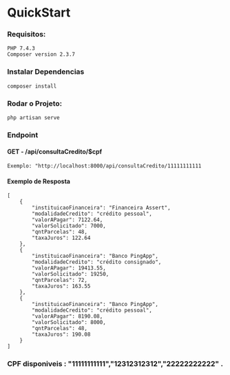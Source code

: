 # QuickStart


### Requisitos: 

```
PHP 7.4.3
Composer version 2.3.7
```


### Instalar Dependencias 

```
composer install
```

### Rodar o Projeto:

```
php artisan serve

```
### Endpoint
#### GET - /api/consultaCredito/$cpf

```
Exemplo: "http://localhost:8000/api/consultaCredito/11111111111
```
#### Exemplo de Resposta
```
[
    {
        "instituicaoFinanceira": "Financeira Assert",
        "modalidadeCredito": "crédito pessoal",
        "valorAPagar": 7122.64,
        "valorSolicitado": 7000,
        "qntParcelas": 48,
        "taxaJuros": 122.64
    },
    {
        "instituicaoFinanceira": "Banco PingApp",
        "modalidadeCredito": "crédito consignado",
        "valorAPagar": 19413.55,
        "valorSolicitado": 19250,
        "qntParcelas": 72,
        "taxaJuros": 163.55
    },
    {
        "instituicaoFinanceira": "Banco PingApp",
        "modalidadeCredito": "crédito pessoal",
        "valorAPagar": 8190.08,
        "valorSolicitado": 8000,
        "qntParcelas": 48,
        "taxaJuros": 190.08
    }
]
```

### CPF disponiveis : "11111111111","12312312312","22222222222" .

